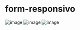 # form-responsivo

![image](https://user-images.githubusercontent.com/63018518/172647842-632e7120-185b-458f-baea-d76147a485e7.png)
![image](https://user-images.githubusercontent.com/63018518/172648004-534185cf-616d-4e37-bf6f-d4f992a2fed8.png)
![image](https://user-images.githubusercontent.com/63018518/172648077-a930ed80-b4c0-401b-b26b-e8312227550a.png)
